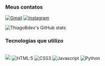 ### Meus contatos

[![Gmail](https://img.shields.io/badge/Gmail-D14836?style=for-the-badge&logo=gmail&logoColor=white)](thiagobatista15390@gmail.com)
[![Instagram](https://img.shields.io/badge/Instagram-E4405F?style=for-the-badge&logo=instagram&logoColor=white)](https://www.instagram.com/thiago159_bt/)

![ThiagoBdev's GitHub stats](https://github-readme-stats.vercel.app/api?username=ThiagoBdev&show_icons=true&theme=tokyonight)
### Tecnologias que utilizo
<div style="display: inline_block"><br/>
  <img src="https://github-readme-stats.vercel.app/api/top-langs/?username=cristianotobias&layout=compact&langs_count=7&theme=dracula" />
  <img alt="HTML:5" src="https://img.shields.io/badge/HTML5-E34F26?style=for-the-badge&logo=html5&logoColor=white" align="center">
  <img alt="CSS3" src="https://img.shields.io/badge/CSS3-1572B6?style=for-the-badge&logo=css3&logoColor=white" align="center">
  <img alt="Javascript" src="https://img.shields.io/badge/JavaScript-F7DF1E?style=for-the-badge&logo=javascript&logoColor=black" align="center">
  <img alt="Python" src="https://img.shields.io/badge/Python-14354C?style=for-the-badge&logo=python&logoColor=white" align="center">
</div>
